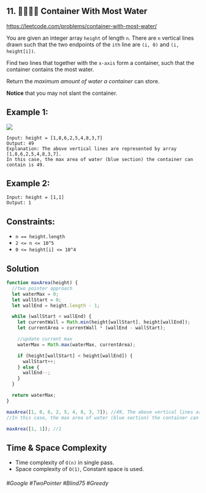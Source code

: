 ## 11. 🔎👩🏽‍🦯 Container With Most Water
https://leetcode.com/problems/container-with-most-water/

You are given an integer array `height` of length `n`. There are `n` vertical lines drawn such that the two endpoints of the `ith` line are `(i, 0)` and `(i, height[i])`.

Find two lines that together with the `x-axis` form a container, such that the container contains the most water.

Return the <i>maximum amount of water a container</i> can store.

<b>Notice</b> that you may not slant the container.
## Example 1:
![](https://s3-lc-upload.s3.amazonaws.com/uploads/2018/07/17/question_11.jpg)
````
Input: height = [1,8,6,2,5,4,8,3,7]
Output: 49
Explanation: The above vertical lines are represented by array [1,8,6,2,5,4,8,3,7]. 
In this case, the max area of water (blue section) the container can contain is 49.
````
## Example 2:
````
Input: height = [1,1]
Output: 1
````

## Constraints:

- `n == height.length`
- `2 <= n <= 10^5`
- `0 <= height[i] <= 10^4`

## Solution 
````js
function maxArea(height) {
  //two pointer approach
  let waterMax = 0;
  let wallStart = 0;
  let wallEnd = height.length - 1;

  while (wallStart < wallEnd) {
    let currentWall = Math.min(height[wallStart], height[wallEnd]);
    let currentArea = currentWall * (wallEnd - wallStart);

    //update current max
    waterMax = Math.max(waterMax, currentArea);

    if (height[wallStart] < height[wallEnd]) {
      wallStart++;
    } else {
      wallEnd--;
    }
  }

  return waterMax;
}

maxArea([1, 8, 6, 2, 5, 4, 8, 3, 7]); //49, The above vertical lines are represented by array [1,8,6,2,5,4,8,3,7]. 
//In this case, the max area of water (blue section) the container can contain is 49.

maxArea([1, 1]); //1
````
## Time & Space Complexity
- Time complexity of `O(n)` in single pass.
- Space complexity of `O(1)`, Constant space is used.

###### #Google #TwoPointer #Blind75 #Greedy
